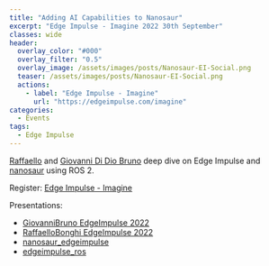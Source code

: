 ```yaml
---
title: "Adding AI Capabilities to Nanosaur"
excerpt: "Edge Impulse - Imagine 2022 30th September"
classes: wide
header:
  overlay_color: "#000"
  overlay_filter: "0.5"
  overlay_image: /assets/images/posts/Nanosaur-EI-Social.png
  teaser: /assets/images/posts/Nanosaur-EI-Social.png
  actions:
    - label: "Edge Impulse - Imagine"
      url: "https://edgeimpulse.com/imagine"
categories:
  - Events
tags:
  - Edge Impulse
---
```


[Raffaello](https://rnext.it) and [Giovanni Di Dio Bruno](http://gbr1.github.io/) deep dive on Edge Impulse and [nanosaur](https://nanosaur.ai/) using ROS 2.

Register: [Edge Impulse - Imagine](https://edgeimpulse.com/imagine)

Presentations:
* [GiovanniBruno EdgeImpulse 2022](https://drive.google.com/file/d/13WukEBBO3nxi6oF6ituhiHaYZim1WRS_/view?usp=sharing)
* [RaffaelloBonghi EdgeImpulse 2022](https://drive.google.com/file/d/1z84qItln4Sp4s9e3jbyw5ofYruidigq-/view?usp=sharing)
* [nanosaur_edgeimpulse](https://github.com/rnanosaur/nanosaur_edgeimpulse.git)
* [edgeimpulse_ros](https://github.com/gbr1/edgeimpulse_ros.git)